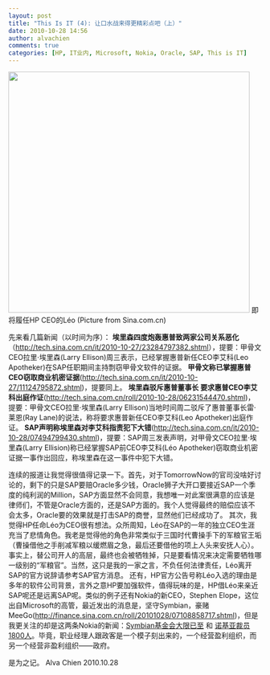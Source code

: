 ```yaml
---
layout: post
title: "This Is IT (4): 让口水战来得更精彩点吧（上）"
date: 2010-10-28 14:56
author: alvachien
comments: true
categories: [HP, IT业内, Microsoft, Nokia, Oracle, SAP, This is IT]
---
```

<img class="alignnone" title="HP的新CEO" src="http://i1.sinaimg.cn/IT/cr/2010/1027/2538490283.jpg" alt="" width="480" height="480" />
即将履任HP CEO的Léo (Picture from Sina.com.cn)

先来看几篇新闻（以时间为序）：
<strong>埃里森四度炮轰惠普致两家公司关系恶化</strong>（<a href="http://tech.sina.com.cn/it/2010-10-27/23284797382.shtml">http://tech.sina.com.cn/it/2010-10-27/23284797382.shtml</a>），提要：甲骨文CEO拉里·埃里森(Larry Ellison)周三表示，已经掌握惠普新任CEO李艾科(Leo Apotheker)在SAP任职期间主持剽窃甲骨文软件的证据。
<strong>甲骨文称已掌握惠普CEO窃取商业机密证据</strong>(<a href="http://tech.sina.com.cn/it/2010-10-27/11124795872.shtml">http://tech.sina.com.cn/it/2010-10-27/11124795872.shtml</a>)，提要同上。
<strong>埃里森驳斥惠普董事长 要求惠普CEO李艾科出庭作证</strong>(<a href="http://tech.sina.com.cn/roll/2010-10-28/06231544470.shtml">http://tech.sina.com.cn/roll/2010-10-28/06231544470.shtml</a>)，提要：甲骨文CEO拉里·埃里森(Larry Ellison)当地时间周二驳斥了惠普董事长雷·莱恩(Ray Lane)的说法，称将要求惠普新任CEO李艾科(Leo Apotheker)出庭作证。
<strong>SAP声明称埃里森对李艾科指责犯下大错</strong>(<a href="http://tech.sina.com.cn/it/2010-10-28/07494799430.shtml">http://tech.sina.com.cn/it/2010-10-28/07494799430.shtml</a>)，提要：SAP周三发表声明，对甲骨文CEO拉里·埃里森(Larry Ellision)称已经掌握SAP前CEO李艾科(Léo Apotheker)窃取商业机密证据一事作出回应，称埃里森在这一事件中犯下大错。

连续的报道让我觉得很值得记录一下。首先，对于TomorrowNow的官司没啥好讨论的，剩下的只是SAP要赔Oracle多少钱，Oracle狮子大开口要接近SAP一个季度的纯利润的Million，SAP方面显然不会同意，我想唯一对此案很满意的应该是律师们，不管是Oracle方面的，还是SAP方面的。我个人觉得最终的赔偿应该不会太多，Oracle要的效果就是打击SAP的商誉，显然他们已经成功了。
其次，我觉得HP任命Léo为CEO很有想法。众所周知，Léo在SAP的一年的独立CEO生涯充当了悲情角色。我老是觉得他的角色非常类似于三国时代曹操手下的军粮官王垢（曹操借他之手削减军粮以缓燃眉之急，最后还要借他的项上人头来安抚人心）。事实上，替公司开人的高层，最终也会被牺牲掉，只是要看情况来决定需要牺牲哪一级别的“军粮官”。当然，这只是我的一家之言，不负任何法律责任，Léo离开SAP的官方说辞请参考SAP官方消息。
还有，HP官方公告号称Léo入选的理由是多年的软件公司背景，言外之意HP要加强软件，值得玩味的是，HP借Léo来亲近SAP呢还是远离SAP呢。类似的例子还有Nokia的新CEO，Stephen Elope，这位出自Microsoft的高管，最近发出的消息是，坚守Symbian，豪赌MeeGo(<a href="http://finance.sina.com.cn/roll/20101028/07108858717.shtml">http://finance.sina.com.cn/roll/20101028/07108858717.shtml</a>)，但是我更关注的却是这两条Nokia的新闻：<a href="http://tech.sina.com.cn/s/2010-10-26/15114791146.shtml" target="_blank">Symbian基金会大限已至</a> 和 <a href="http://tech.sina.com.cn/t/2010-10-25/20144786472.shtml" target="_blank">诺基亚裁员1800人</a>。毕竟，职业经理人跟政客是一个模子刻出来的，一个经营盈利组织，而另一个经营非盈利组织——政府。

是为之记。
Alva Chien
2010.10.28
